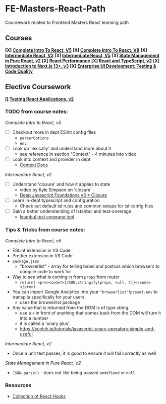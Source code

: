# FE-Masters-React-Path
Coursework related to Frontend Masters React learning path

## Courses
**[X] [Complete Intro To React, V5](https://frontendmasters.com/courses/complete-react-v5/)**
**[X] [Complete Intro To React, V8](https://frontendmasters.com/courses/complete-react-v8/)**
**[X] [Intermediate React, V2](https://frontendmasters.com/courses/intermediate-react-v2/)**
**[X] [Intermediate React, V5](https://frontendmasters.com/courses/intermediate-react-v5/)**
**[X] [State Management in Pure React, v2](https://frontendmasters.com/courses/pure-react-state/)**
**[X] [React Performance](https://frontendmasters.com/courses/react-performance/)**
**[X] [React and TypeScript, v2](https://frontendmasters.com/courses/react-typescript-v2/)**
**[X] [Introduction to Next.js 13+, v3](https://frontendmasters.com/courses/next-js-v3/)**
**[X] [Enterprise UI Development: Testing & Code Quality](https://frontendmasters.com/courses/enterprise-ui-dev/)**

## Elective Coursework ##
**[] [Testing React Applications, v2](https://frontendmasters.com/courses/testing-react/)**


### TODO from course notes: ###
  *Complete Intro to React, v5*
  * [ ] Checkout more in dept ESlint config files
    * `parserOptions`
    * `env`
  * [ ] Look up 'lexically' and understand more about it
    * see reference in section "Context" - 4 minutes into video
  * [ ] Look into context and provider in dept
    * [Context Docs](https://reactjs.org/docs/context.html)

  *Intermediate React, v2*
  * [ ] Understand 'closure' and how it applies to state
    * video by Kyle Simpson on 'closure'
    * [Deep Javascript Foundations v3 \* Closure](https://frontendmasters.com/courses/deep*javascript*v3/origin*of*closure/)
  * [ ] Learn in-dept typescript and configuration
    * Check out default tsl rules and common setups for tsl config files
  * [ ] Gain a better understanding of Istanbul and test-coverage
    * [Istanbul test coverage tool](https://istanbul.js.org/)

### Tips & Tricks from course notes: ###
  *Complete Intro to React, v5*
  * ESLint extension in VS Code
  * Prettier extension in VS Code
  * `package.json`
    * "browserlist" - array for telling babel and postcss which browsers to compile code to work for
  * Way to see what is coming in from `props` from router
    * `return( <pre><code?>{JSON.stringify(props, null, 4)}</code></pre>)`
  * You can import Google Analytics into your `"browserlist"`/`preset.env` to transpile specifically for your users.
    * uses the browserlist package
  * Any value that is returned from the DOM is of type string
    * use a `+` in front of anything that comes back from the DOM will turn it into a number
    * it is called a 'unary plus'
    * https://scotch.io/tutorials/javascript-unary-operators-simple-and-useful

  *Intermediate React, v2*
  * Once a unit test passes, it is good to ensure it will fail correctly as well

  *State Management in Pure React, V2*
  * `JSON.parse()` - does not like being passed `undefined` or `null`

### Resources ##
  * [Collection of React Hooks](https://nikgraf.github.io/react-hooks/)
